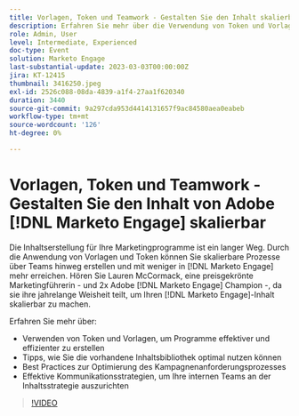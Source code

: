 ```yaml
---
title: Vorlagen, Token und Teamwork - Gestalten Sie den Inhalt skalierbar
description: Erfahren Sie mehr über die Verwendung von Token und Vorlagen in [!DNL Marketo Engage]. Hier finden Sie Tipps dazu, wie Sie die vorhandene Inhaltsbibliothek optimal nutzen.
role: Admin, User
level: Intermediate, Experienced
doc-type: Event
solution: Marketo Engage
last-substantial-update: 2023-03-03T00:00:00Z
jira: KT-12415
thumbnail: 3416250.jpeg
exl-id: 2526c088-08da-4839-a1f4-27aa1f620340
duration: 3440
source-git-commit: 9a297cda953d4414131657f9ac84580aea0eabeb
workflow-type: tm+mt
source-wordcount: '126'
ht-degree: 0%

---
```


# Vorlagen, Token und Teamwork - Gestalten Sie den Inhalt von Adobe [!DNL Marketo Engage] skalierbar

Die Inhaltserstellung für Ihre Marketingprogramme ist ein langer Weg. Durch die Anwendung von Vorlagen und Token können Sie skalierbare Prozesse über Teams hinweg erstellen und mit weniger in [!DNL Marketo Engage] mehr erreichen. Hören Sie Lauren McCormack, eine preisgekrönte Marketingführerin - und 2x Adobe [!DNL Marketo Engage] Champion -, da sie ihre jahrelange Weisheit teilt, um Ihren [!DNL Marketo Engage]-Inhalt skalierbar zu machen.

Erfahren Sie mehr über:

* Verwenden von Token und Vorlagen, um Programme effektiver und effizienter zu erstellen
* Tipps, wie Sie die vorhandene Inhaltsbibliothek optimal nutzen können
* Best Practices zur Optimierung des Kampagnenanforderungsprozesses
* Effektive Kommunikationsstrategien, um Ihre internen Teams an der Inhaltsstrategie auszurichten

>[!VIDEO](https://video.tv.adobe.com/v/3416250/?quality=12&learn=on)
